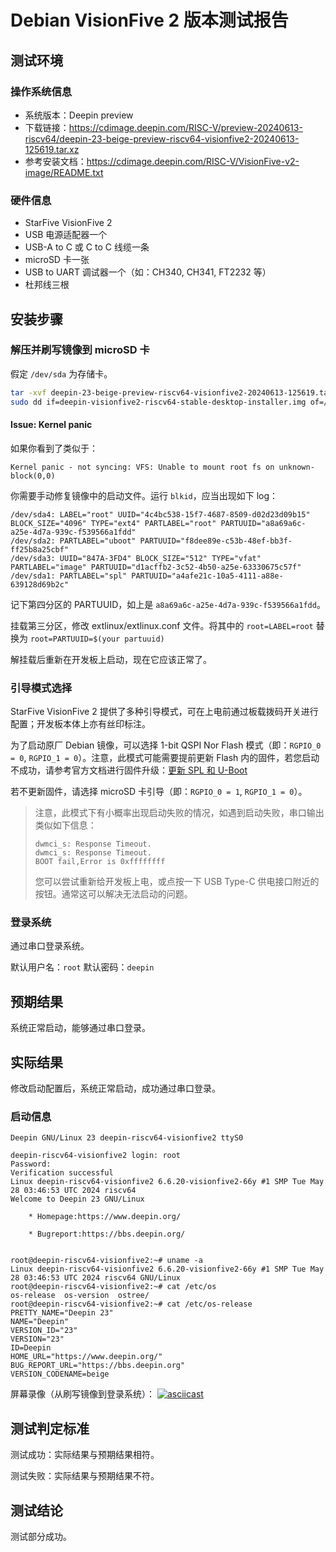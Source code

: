 # Debian VisionFive 2 版本测试报告

## 测试环境

### 操作系统信息

- 系统版本：Deepin preview
- 下载链接：https://cdimage.deepin.com/RISC-V/preview-20240613-riscv64/deepin-23-beige-preview-riscv64-visionfive2-20240613-125619.tar.xz
- 参考安装文档：https://cdimage.deepin.com/RISC-V/VisionFive-v2-image/README.txt

### 硬件信息

- StarFive VisionFive 2
- USB 电源适配器一个
- USB-A to C 或 C to C 线缆一条
- microSD 卡一张
- USB to UART 调试器一个（如：CH340, CH341, FT2232 等）
- 杜邦线三根

## 安装步骤

### 解压并刷写镜像到 microSD 卡

假定 `/dev/sda` 为存储卡。

```bash
tar -xvf deepin-23-beige-preview-riscv64-visionfive2-20240613-125619.tar.xz
sudo dd if=deepin-visionfive2-riscv64-stable-desktop-installer.img of=/dev/sda bs=1M status=progress
```

#### Issue: Kernel panic

如果你看到了类似于：
```log
Kernel panic - not syncing: VFS: Unable to mount root fs on unknown-block(0,0)
```

你需要手动修复镜像中的启动文件。运行 `blkid`，应当出现如下 log：
```log
/dev/sda4: LABEL="root" UUID="4c4bc538-15f7-4687-8509-d02d23d09b15" BLOCK_SIZE="4096" TYPE="ext4" PARTLABEL="root" PARTUUID="a8a69a6c-a25e-4d7a-939c-f539566a1fdd"
/dev/sda2: PARTLABEL="uboot" PARTUUID="f8dee89e-c53b-48ef-bb3f-ff25b8a25cbf"
/dev/sda3: UUID="847A-3FD4" BLOCK_SIZE="512" TYPE="vfat" PARTLABEL="image" PARTUUID="d1acffb2-3c52-4b50-a25e-63330675c57f"
/dev/sda1: PARTLABEL="spl" PARTUUID="a4afe21c-10a5-4111-a88e-639128d69b2c"
```

记下第四分区的 PARTUUID，如上是 `a8a69a6c-a25e-4d7a-939c-f539566a1fdd`。

挂载第三分区，修改 extlinux/extlinux.conf 文件。将其中的 `root=LABEL=root` 替换为 `root=PARTUUID=$(your partuuid)`

解挂载后重新在开发板上启动，现在它应该正常了。


### 引导模式选择

StarFive VisionFive 2 提供了多种引导模式，可在上电前通过板载拨码开关进行配置；开发板本体上亦有丝印标注。

为了启动原厂 Debian 镜像，可以选择 1-bit QSPI Nor Flash 模式（即：`RGPIO_0 = 0`, `RGPIO_1 = 0`）。注意，此模式可能需要提前更新 Flash 内的固件，若您启动不成功，请参考官方文档进行固件升级：[更新 SPL 和 U-Boot](https://doc.rvspace.org/VisionFive2/Quick_Start_Guide/VisionFive2_QSG/spl_u_boot_0.html)

若不更新固件，请选择 microSD 卡引导（即：`RGPIO_0 = 1`, `RGPIO_1 = 0`）。

> 注意，此模式下有小概率出现启动失败的情况，如遇到启动失败，串口输出类似如下信息：
>
>```log
>dwmci_s: Response Timeout.                                                                                            
>dwmci_s: Response Timeout.                                                                                            
>BOOT fail,Error is 0xffffffff
>```
>
> 您可以尝试重新给开发板上电，或点按一下 USB Type-C 供电接口附近的按钮。通常这可以解决无法启动的问题。

### 登录系统

通过串口登录系统。

默认用户名：`root`
默认密码：`deepin`

## 预期结果

系统正常启动，能够通过串口登录。

## 实际结果

修改启动配置后，系统正常启动，成功通过串口登录。

### 启动信息

```log
Deepin GNU/Linux 23 deepin-riscv64-visionfive2 ttyS0

deepin-riscv64-visionfive2 login: root
Password:
Verification successful
Linux deepin-riscv64-visionfive2 6.6.20-visionfive2-66y #1 SMP Tue May 28 03:46:53 UTC 2024 riscv64
Welcome to Deepin 23 GNU/Linux

    * Homepage:https://www.deepin.org/

    * Bugreport:https://bbs.deepin.org/


root@deepin-riscv64-visionfive2:~# uname -a
Linux deepin-riscv64-visionfive2 6.6.20-visionfive2-66y #1 SMP Tue May 28 03:46:53 UTC 2024 riscv64 GNU/Linux
root@deepin-riscv64-visionfive2:~# cat /etc/os
os-release  os-version  ostree/     
root@deepin-riscv64-visionfive2:~# cat /etc/os-release 
PRETTY_NAME="Deepin 23"
NAME="Deepin"
VERSION_ID="23"
VERSION="23"
ID=Deepin
HOME_URL="https://www.deepin.org/"
BUG_REPORT_URL="https://bbs.deepin.org"
VERSION_CODENAME=beige

```

屏幕录像（从刷写镜像到登录系统）：
[![asciicast](https://asciinema.org/a/oZhyQXdhDgf2uzT8EZSshqcim.svg)](https://asciinema.org/a/oZhyQXdhDgf2uzT8EZSshqcim)

## 测试判定标准

测试成功：实际结果与预期结果相符。

测试失败：实际结果与预期结果不符。

## 测试结论

测试部分成功。